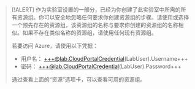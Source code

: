 > [!ALERT] 作为实验室设置的一部分，已经为你创建了此实验室中所需的所有资源组。你可以安全地忽略任何要求你创建资源组的步骤。请使用或选择一个预先存在的资源组，该资源组的名称与要求你创建的资源组的名称相似。如果不存在类似名称的资源组，请使用任何现有资源组。
>
> 若要访问 Azure，请使用以下凭据：
>
> - 用户名： +++@lab.CloudPortalCredential(LabUser).Username+++
> - 密码： +++@lab.CloudPortalCredential(LabUser).Password+++
>
> 通过查看上面的“资源”选项卡，可以查看可用的资源组。
